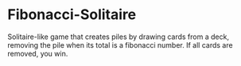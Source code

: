# Fibonacci-Solitaire
 Solitaire-like game that creates piles by drawing cards from a deck, removing the pile when its total is a fibonacci number. If all cards are removed, you win.
